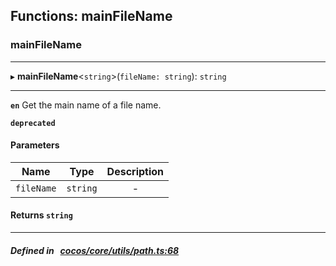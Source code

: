 ## Functions: mainFileName

### mainFileName


___
▸ **mainFileName**<`string`\>(`fileName: string`): `string`
___



**`en`** Get the main name of a file name.




**`deprecated`** 




#### Parameters

| Name | Type | Description |
| :------: | :------: | :------: |
| `fileName` | `string` | - |


#### Returns `string` 
___


##### Defined in &nbsp;   [cocos/core/utils/path.ts:68](https://github.com/cocos-creator/engine/blob/c7bf6b8a9/cocos/core/utils/path.ts#L68)&nbsp;
